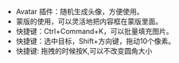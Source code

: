 - Avatar 插件：随机生成头像，方便使用。  
- 蒙版的使用，可以灵活地把内容框在蒙版里面。  
- 快捷键：Ctrl+Command+K，可以批量填充图片。  
- 快捷键：选中目标，Shift+方向键，拖动10个像素。
- 快捷键: 拖拽的时候按K,可以不改变圆角大小